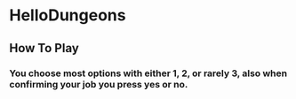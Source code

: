 # HelloDungeons

## How To Play
### You choose most options with either 1, 2, or rarely 3, also when confirming your job you press yes or no.

